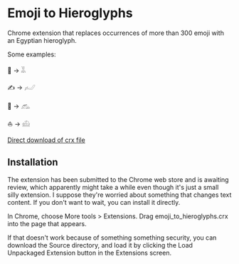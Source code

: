 Emoji to Hieroglyphs
=============

Chrome extension that replaces occurrences of more than 300 emoji with an Egyptian hieroglyph.

Some examples: 

🤸 → 𓀡

✍ → 𓃈

🐇 → 𓃹

⛵ → 𓊝

[Direct download of crx file](https://github.com/etiennefd/emoji-to-hieroglyphs/blob/master/emoji_to_hieroglyphs.crx?raw=true)

Installation
------------

The extension has been submitted to the Chrome web store and is awaiting review, which apparently might take a while even though it's just a small silly extension. I suppose they're worried about something that changes text content. If you don't want to wait, you can install it directly.

In Chrome, choose More tools > Extensions. Drag emoji_to_hieroglyphs.crx into the page that appears.

If that doesn't work because of something something security, you can download the Source directory, and load it by clicking the Load Unpackaged Extension button in the Extensions screen.

